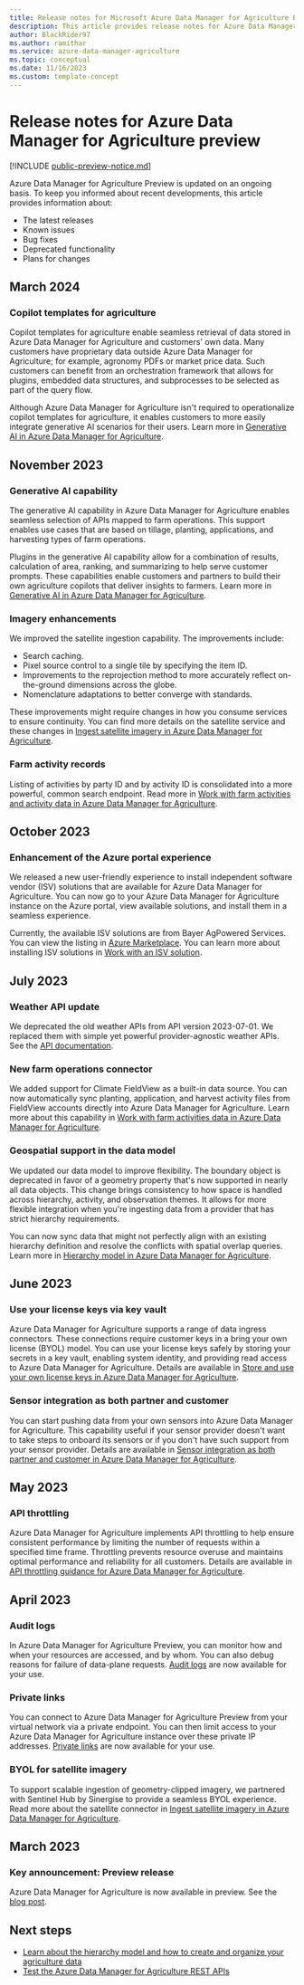 ```yaml
---
title: Release notes for Microsoft Azure Data Manager for Agriculture Preview
description: This article provides release notes for Azure Data Manager for Agriculture Preview releases, improvements, bug fixes, and known issues. 
author: BlackRider97 
ms.author: ramithar 
ms.service: azure-data-manager-agriculture
ms.topic: conceptual 
ms.date: 11/16/2023 
ms.custom: template-concept 
---
```


# Release notes for Azure Data Manager for Agriculture preview 

[!INCLUDE [public-preview-notice.md](includes/public-preview-notice.md)]

Azure Data Manager for Agriculture Preview is updated on an ongoing basis. To keep you informed about recent developments, this article provides information about:

- The latest releases
- Known issues
- Bug fixes
- Deprecated functionality
- Plans for changes



## March 2024

### Copilot templates for agriculture

Copilot templates for agriculture enable seamless retrieval of data stored in Azure Data Manager for Agriculture and customers' own data. Many customers have proprietary data outside Azure Data Manager for Agriculture; for example, agronomy PDFs or market price data. Such customers can benefit from an orchestration framework that allows for plugins, embedded data structures, and subprocesses to be selected as part of the query flow.

Although Azure Data Manager for Agriculture isn't required to operationalize copilot templates for agriculture, it enables customers to more easily integrate generative AI scenarios for their users. Learn more in [Generative AI in Azure Data Manager for Agriculture](concepts-llm-apis.md).

## November 2023

### Generative AI capability

The generative AI capability in Azure Data Manager for Agriculture enables seamless selection of APIs mapped to farm operations. This support enables use cases that are based on tillage, planting, applications, and harvesting types of farm operations.

Plugins in the generative AI capability allow for a combination of results, calculation of area, ranking, and summarizing to help serve customer prompts. These capabilities enable customers and partners to build their own agriculture copilots that deliver insights to farmers. Learn more in [Generative AI in Azure Data Manager for Agriculture](concepts-llm-apis.md).

### Imagery enhancements

We improved the satellite ingestion capability. The improvements include:

- Search caching.
- Pixel source control to a single tile by specifying the item ID.
- Improvements to the reprojection method to more accurately reflect on-the-ground dimensions across the globe.
- Nomenclature adaptations to better converge with standards.

These improvements might require changes in how you consume services to ensure continuity. You can find more details on the satellite service and these changes in [Ingest satellite imagery in Azure Data Manager for Agriculture](concepts-ingest-satellite-imagery.md).

### Farm activity records

Listing of activities by party ID and by activity ID is consolidated into a more powerful, common search endpoint. Read more in [Work with farm activities and activity data in Azure Data Manager for Agriculture](how-to-ingest-and-egress-farm-operations-data.md).

## October 2023

### Enhancement of the Azure portal experience

We released a new user-friendly experience to install independent software vendor (ISV) solutions that are available for Azure Data Manager for Agriculture. You can now go to your Azure Data Manager for Agriculture instance on the Azure portal, view available solutions, and install them in a seamless experience.

Currently, the available ISV solutions are from Bayer AgPowered Services. You can view the listing in [Azure Marketplace](https://azuremarketplace.microsoft.com/marketplace/apps?search=bayer&page=1). You can learn more about installing ISV solutions in [Work with an ISV solution](how-to-set-up-isv-solution.md).

## July 2023

### Weather API update

We deprecated the old weather APIs from API version 2023-07-01. We replaced them with simple yet powerful provider-agnostic weather APIs. See the [API documentation](/rest/api/data-manager-for-agri/#weather).

### New farm operations connector

We added support for Climate FieldView as a built-in data source. You can now automatically sync planting, application, and harvest activity files from FieldView accounts directly into Azure Data Manager for Agriculture. Learn more about this capability in [Work with farm activities data in Azure Data Manager for Agriculture](concepts-farm-operations-data.md).

### Geospatial support in the data model

We updated our data model to improve flexibility. The boundary object is deprecated in favor of a geometry property that's now supported in nearly all data objects. This change brings consistency to how space is handled across hierarchy, activity, and observation themes. It allows for more flexible integration when you're ingesting data from a provider that has strict hierarchy requirements.

You can now sync data that might not perfectly align with an existing hierarchy definition and resolve the conflicts with spatial overlap queries. Learn more in [Hierarchy model in Azure Data Manager for Agriculture](concepts-hierarchy-model.md).

## June 2023

### Use your license keys via key vault

Azure Data Manager for Agriculture supports a range of data ingress connectors. These connections require customer keys in a bring your own license (BYOL) model. You can use your license keys safely by storing your secrets in a key vault, enabling system identity, and providing read access to Azure Data Manager for Agriculture. Details are available in [Store and use your own license keys in Azure Data Manager for Agriculture](concepts-byol-and-credentials.md).

### Sensor integration as both partner and customer

You can start pushing data from your own sensors into Azure Data Manager for Agriculture. This capability useful if your sensor provider doesn't want to take steps to onboard its sensors or if you don't have such support from your sensor provider. Details are available in [Sensor integration as both partner and customer in Azure Data Manager for Agriculture](how-to-set-up-sensor-as-customer-and-partner.md).

## May 2023

### API throttling

Azure Data Manager for Agriculture implements API throttling to help ensure consistent performance by limiting the number of requests within a specified time frame. Throttling prevents resource overuse and maintains optimal performance and reliability for all customers. Details are available in [API throttling guidance for Azure Data Manager for Agriculture](concepts-understanding-throttling.md).

## April 2023

### Audit logs

In Azure Data Manager for Agriculture Preview, you can monitor how and when your resources are accessed, and by whom. You can also debug reasons for failure of data-plane requests. [Audit logs](how-to-set-up-audit-logs.md) are now available for your use.  

### Private links

You can connect to Azure Data Manager for Agriculture Preview from your virtual network via a private endpoint. You can then limit access to your Azure Data Manager for Agriculture instance over these private IP addresses. [Private links](how-to-set-up-private-links.md) are now available for your use.  

### BYOL for satellite imagery

To support scalable ingestion of geometry-clipped imagery, we partnered with Sentinel Hub by Sinergise to provide a seamless BYOL experience. Read more about the satellite connector in [Ingest satellite imagery in Azure Data Manager for Agriculture](concepts-ingest-satellite-imagery.md).

## March 2023

### Key announcement: Preview release

Azure Data Manager for Agriculture is now available in preview. See the [blog post](https://azure.microsoft.com/blog/announcing-microsoft-azure-data-manager-for-agriculture-accelerating-innovation-across-the-agriculture-value-chain/).

## Next steps

- [Learn about the hierarchy model and how to create and organize your agriculture data](./concepts-hierarchy-model.md)
- [Test the Azure Data Manager for Agriculture REST APIs](/rest/api/data-manager-for-agri)
